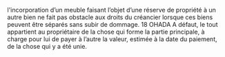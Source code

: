 l'incorporation d’un meuble faisant l’objet d’une réserve de propriété à un autre
bien ne fait pas obstacle aux droits du créancier lorsque ces biens peuvent être séparés sans
subir de dommage.
18
OHADA
A défaut, le tout appartient au propriétaire de la chose qui forme la partie principale, à charge
pour lui de payer à l’autre la valeur, estimée à la date du paiement, de la chose qui y a été
unie.